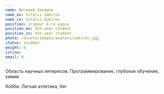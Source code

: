 ```yaml
---
name: Виталий Закиров
name_en: Vitalii Zakirov
name_cn: Vitalii Zakirov
position: студент 4-го курса
position_en: 4th-year student
position_cn: 4th-year student
photo: /assets/images/avatars/zakirov.jpg
status: student
weight: 6
istina: 
email: 0
---
```


Область научных интересов: Программирование, глубокое обучение, химия

Хобби: Легкая атлетика, бег
